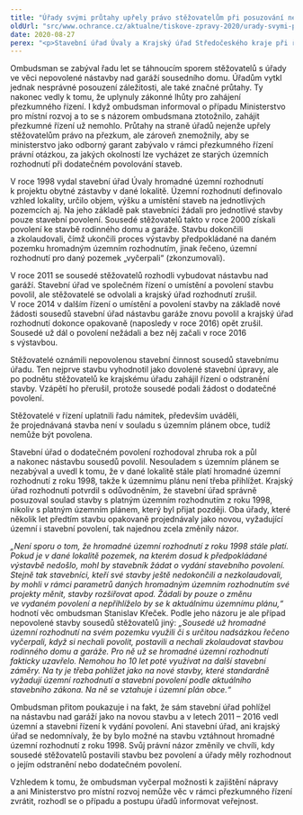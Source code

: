 ```yaml
---
title: "Úřady svými průtahy upřely právo stěžovatelům při posuzování nepovolené stavby"
oldUrl: "src/www.ochrance.cz/aktualne/tiskove-zpravy-2020/urady-svymi-prutahy-uprely-pravo-stezovatelum-pri-posuzovani-nepovolene-stavby"
date: 2020-08-27
perex: "<p>Stavební úřad Úvaly a Krajský úřad Středočeského kraje při řešení nepovolené stavby pochybily. Dovodily, že není třeba přihlížet k aktuálnímu územnímu plánu a vztáhly na stavbu hromadné územní rozhodnutí z roku 1998, které však pro tento konkrétní případ již nebylo možné využít. Svými průtahy v řízeních pak úřady znemožnily, aby právní otázku použitelnosti plně nevyužitých územních rozhodnutí pro případné budoucí změny staveb posoudilo ministerstvo a jejich názor na problém usměrnilo.</p>"
---
```


<!-- imported from the old website -->

<p>Ombudsman se zabýval řadu let se táhnoucím sporem stěžovatelů s úřady ve věci nepovolené nástavby nad garáží sousedního domu. Úřadům vytkl jednak nesprávné posouzení záležitosti, ale také značné průtahy. Ty nakonec vedly k tomu, že uplynuly zákonné lhůty pro zahájení přezkumného řízení. I když ombudsman informoval o případu Ministerstvo pro místní rozvoj a to se s názorem ombudsmana ztotožnilo, zahájit přezkumné řízení už nemohlo. Průtahy na straně úřadů nejenže upřely stěžovatelům právo na přezkum, ale zároveň znemožnily, aby se ministerstvo jako odborný garant zabývalo v rámci přezkumného řízení právní otázkou, za jakých okolností lze vycházet ze starých územních rozhodnutí při dodatečném povolování staveb.</p> <p>V roce 1998 vydal stavební úřad Úvaly hromadné územní rozhodnutí k projektu obytné zástavby v dané lokalitě. Územní rozhodnutí definovalo vzhled lokality, určilo objem, výšku a umístění staveb na jednotlivých pozemcích aj. Na jeho základě pak stavebníci žádali pro jednotlivé stavby pouze stavební povolení. Sousedé stěžovatelů takto v roce 2000 získali povolení ke stavbě rodinného domu a garáže. Stavbu dokončili a zkolaudovali, čímž ukončili proces výstavby předpokládané na daném pozemku hromadným územním rozhodnutím, jinak řečeno, územní rozhodnutí pro daný pozemek „vyčerpali“ (zkonzumovali).</p> <p>V roce 2011 se sousedé stěžovatelů rozhodli vybudovat nástavbu nad garáží. Stavební úřad ve společném řízení o umístění a povolení stavbu povolil, ale stěžovatelé se odvolali a krajský úřad rozhodnutí zrušil. V roce 2014 v dalším řízení o umístění a povolení stavby na základě nové žádosti sousedů stavební úřad nástavbu garáže znovu povolil a krajský úřad rozhodnutí dokonce opakovaně (naposledy v roce 2016) opět zrušil. Sousedé už dál o povolení nežádali a bez něj začali v roce 2016 s výstavbou.</p> <p>Stěžovatelé oznámili nepovolenou stavební činnost sousedů stavebnímu úřadu. Ten nejprve stavbu vyhodnotil jako dovolené stavební úpravy, ale po podnětu stěžovatelů ke krajskému úřadu zahájil řízení o odstranění stavby. Vzápětí ho přerušil, protože sousedé podali žádost o dodatečné povolení.</p> <p>Stěžovatelé v řízení uplatnili řadu námitek, především uváděli, že projednávaná stavba není v souladu s územním plánem obce, tudíž nemůže být povolena.</p> <p>Stavební úřad o dodatečném povolení rozhodoval zhruba rok a půl a nakonec nástavbu sousedů povolil. Nesouladem s územním plánem se nezabýval a uvedl k tomu, že v dané lokalitě stále platí hromadné územní rozhodnutí z roku 1998, takže k územnímu plánu není třeba přihlížet. Krajský úřad rozhodnutí potvrdil s odůvodněním, že stavební úřad správně posuzoval soulad stavby s platným územním rozhodnutím z roku 1998, nikoliv s platným územním plánem, který byl přijat později. Oba úřady, které několik let předtím stavbu opakovaně projednávaly jako novou, vyžadující územní i stavební povolení, tak najednou zcela změnily názor.</p> <p><i>„Není sporu o tom, že hromadné územní rozhodnutí z roku 1998 stále platí. Pokud je v dané lokalitě pozemek, na kterém dosud k předpokládané výstavbě nedošlo, mohl by stavebník žádat o vydání stavebního povolení. Stejně tak stavebníci, kteří své stavby ještě nedokončili a nezkolaudovali, by mohli v rámci parametrů daných hromadným územním rozhodnutím své projekty měnit, stavby rozšiřovat apod. Žádali by pouze o změnu ve vydaném povolení a nepřihlíželo by se k aktuálnímu územnímu plánu,“</i> hodnotí věc ombudsman Stanislav Křeček. Podle jeho názoru je ale případ nepovolené stavby sousedů stěžovatelů jiný: <i>„Sousedé už hromadné územní rozhodnutí na svém pozemku využili či s určitou nadsázkou řečeno vyčerpali, když si nechali povolit, postavili a nechali zkolaudovat stavbou rodinného domu a garáže. Pro ně už se hromadné územní rozhodnutí fakticky uzavřelo. Nemohou ho 10 let poté využívat na další stavební záměry. Na ty je třeba pohlížet jako na nové stavby, které standardně vyžadují územní rozhodnutí a stavební povolení podle aktuálního stavebního zákona. Na ně se vztahuje i územní plán obce.“</i></p> <p>Ombudsman přitom poukazuje i na fakt, že sám stavební úřad pohlížel na nástavbu nad garáží jako na novou stavbu a v letech 2011 – 2016 vedl územní a stavební řízení k vydání povolení. Ani stavební úřad, ani krajský úřad se nedomnívaly, že by bylo možné na stavbu vztáhnout hromadné územní rozhodnutí z roku 1998. Svůj právní názor změnily ve chvíli, kdy sousedé stěžovatelů postavili stavbu bez povolení a úřady měly rozhodnout o jejím odstranění nebo dodatečném povolení.</p> Vzhledem k tomu, že ombudsman vyčerpal možnosti k zajištění nápravy a ani Ministerstvo pro místní rozvoj nemůže věc v rámci přezkumného řízení zvrátit, rozhodl se o případu a postupu úřadů informovat veřejnost.
